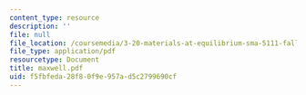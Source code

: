 ```yaml
---
content_type: resource
description: ''
file: null
file_location: /coursemedia/3-20-materials-at-equilibrium-sma-5111-fall-2003/f5fbfeda28f80f9e957ad5c2799690cf_maxwell.pdf
file_type: application/pdf
resourcetype: Document
title: maxwell.pdf
uid: f5fbfeda-28f8-0f9e-957a-d5c2799690cf
---
```

